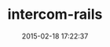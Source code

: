 ---
layout: post
title:  "intercom-rails"
repo:   "intercom/intercom-rails"
date:   2015-02-18 17:22:37
gemurl: http://www.intercom.io
---